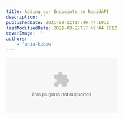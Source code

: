 ```yaml
---
title: Adding our Endpoints to RapidAPI
description: ''
publishedDate: 2021-09-22T17:49:44.101Z
lastModifiedDate: 2021-09-22T17:49:44.101Z
coverImage: ''
authors:
    - 'ania-kubow'
---
```


<Embed
	type="youtube"
	url="https://youtu.be/GK4Pl-GmPHk?t=3224"
	title="Adding our Endpoints to RapidAPI"
/>
